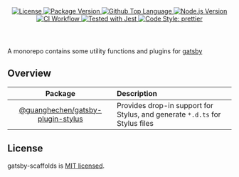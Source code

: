 <header>
  <div align="center">
    <a href="#license">
      <img
        alt="License"
        src="https://img.shields.io/github/license/guanghechen/gatsby-scaffolds"
      />
    </a>
    <a href="https://github.com/guanghechen/gatsby-scaffolds/tags">
      <img
        alt="Package Version"
        src="https://img.shields.io/github/v/tag/guanghechen/gatsby-scaffolds?include_prereleases&sort=semver"
      />
    </a>
    <a href="https://github.com/guanghechen/gatsby-scaffolds/search?l=typescript">
      <img
        alt="Github Top Language"
        src="https://img.shields.io/github/languages/top/guanghechen/gatsby-scaffolds"
      />
    </a>
    <a href="https://github.com/nodejs/node">
      <img
        alt="Node.js Version"
        src="https://img.shields.io/node/v/@guanghechen/gatsby-plugin-stylus"
      />
    </a>
    <a href="https://github.com/guanghechen/gatsby-scaffolds/actions/workflows/ci.yml">
      <img
        alt="CI Workflow"
        src="https://github.com/guanghechen/gatsby-scaffolds/workflows/Build/badge.svg?branch=main"
      />
    </a>
    <a href="https://github.com/facebook/jest">
      <img
        alt="Tested with Jest"
        src="https://img.shields.io/badge/tested_with-jest-9c465e.svg"
      />
    </a>
    <a href="https://github.com/prettier/prettier">
      <img
        alt="Code Style: prettier"
        src="https://img.shields.io/badge/code_style-prettier-ff69b4.svg?style=flat-square"
      />
    </a>
  </div>
</header>


A monorepo contains some utility functions and plugins for [gatsby]

## Overview

Package                               | Description
:------------------------------------:|:--------------------------
[@guanghechen/gatsby-plugin-stylus][] | Provides drop-in support for Stylus, and generate `*.d.ts` for Stylus files

## License

gatsby-scaffolds is [MIT licensed](https://github.com/guanghechen/gatsby-scaffolds/blob/main/LICENSE).


[homepage]: https://github.com/guanghechen/gatsby-scaffolds
[@guanghechen/gatsby-plugin-stylus]: ./packages/gatsby-plugin-stylus

[gatsby]: https://github.com/gatsbyjs/gatsby
